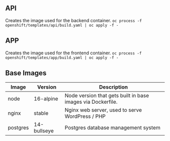 ## API
Creates the image used for the backend container.
`oc process -f openshift/templates/api/build.yaml | oc apply -f -`

## APP
Creates the image used for the frontend container.
`oc process -f openshift/templates/app/build.yaml | oc apply -f -`

## Base Images
| Image | Version | Description |
| ----- | ------- | ----------- |
| node | 16-alpine | Node version that gets built in base images via Dockerfile. |
| nginx | stable | Nginx web server, used to serve WordPress / PHP |
| postgres | 14-bullseye | Postgres database management system |
